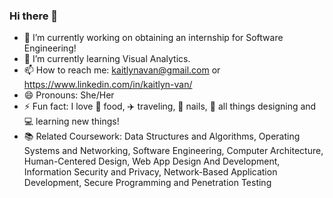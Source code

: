 ### Hi there 👋

- 🔭 I’m currently working on obtaining an internship for Software Engineering!
- 🌱 I’m currently learning Visual Analytics.
- 📫 How to reach me: kaitlynavan@gmail.com or https://www.linkedin.com/in/kaitlyn-van/
- 😄 Pronouns: She/Her
- ⚡ Fun fact: I love 🍱 food, ✈️ traveling, 💅 nails, 🎨 all things designing and 💻 learning new things!
- 📚 Related Coursework: Data Structures and Algorithms, Operating Systems and Networking, Software Engineering, Computer Architecture, Human-Centered Design, Web App Design And Development, Information Security and Privacy, Network-Based Application Development, Secure Programming and Penetration Testing

<!--
**klynvan/klynvan** is a ✨ _special_ ✨ repository because its `README.md` (this file) appears on your GitHub profile.

Here are some ideas to get you started:

- 🔭 I’m currently working on ...
- 🌱 I’m currently learning ...
- 👯 I’m looking to collaborate on ...
- 🤔 I’m looking for help with ...
- 💬 Ask me about ...
- 📫 How to reach me: ...
- 😄 Pronouns: ...
- ⚡ Fun fact: ...
-->
